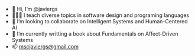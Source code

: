- 👋 Hi, I’m @javiergs
- 👨🏻‍🏫 I teach diverse topics in software design and programing languages
- 👀 I’m looking to collaborate on Intelligent Systems and Human-Centered AI
- 🌱 I’m currently writting a book about Fundamentals on Affect-Driven Systems
- 📫 mscjaviergs@gmail.com

<!---
javiergs/javiergs is a ✨ special ✨ repository because its `README.md` (this file) appears on your GitHub profile.
You can click the Preview link to take a look at your changes.
--->
